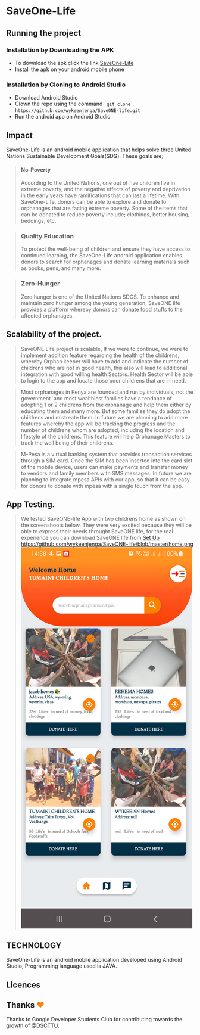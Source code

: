# SaveOne-Life

## Running the project
### Installation by Downloading the APK
- To download the apk click the link [SaveOne-Life]()
- Install the apk on your android mobile phone
### Installation by Cloning to Android Studio
- Download Android Studio
- Clown the repo using the command ``` git clone https://github.com/wykeenjenga/SaveONE-life.git```
- Run the android app on Android Studio


## Impact
SaveOne-Life is an android mobile application that helps solve three United Nations  Sustainable Development Goals(SDG). These goals are;
> #### No-Poverty
> According to the United Nations, one out of five children live in extreme poverty, and the negative effects of poverty and deprivation in the early years have ramifications that can last a lifetime. With SaveOne-Life, donors can be able to explore and donate to orphanages that are facing extreme poverty. Some of the items that can be donated to reduce poverty include; clothings, better housing, beddings, etc.

> ### Quality Education
> To protect the well-being of children and ensure they have access to continued learning, the SaveOne-Life android application enables donors to search for orphanages and donate learning materials such as books, pens, and many more.

> ### Zero-Hunger
> Zero hunger is one of the United Nations SDGS. To enhance and maintain zero hunger among the young generation, SaveONE life provides a platform whereby donors can donate food stuffs to the affected orphanages.

## Scalability of the project.
> SaveONE Life project is scalable,
> If we were to continue, we were to implement addition feature regarding the health of the childrens, whereby Orphan keeper will have to add and Indicate the number of childrens who are not in good health, this also will lead to additional integration with good willing health Sectors. Health Sector will be able to login to the app and locate those poor childrens that are in need.

> Most orphanages in Kenya are founded and run by individuals, not the government. and most wealthiest families have a tendance of adopting 1 or 2 childrens from the orphanage and help them either by educating them and many more. But some families they do adopt the childrens and mistreate them. In future we are planning to add more features whereby the app will be tracking the progress and the number of childrens whom are adopted, including the location and lifestyle of the childrens. This feature will help Orphanage Masters to track the well being of their childrens.

> M-Pesa is a virtual banking system that provides transaction services through a SIM card. Once the SIM has been inserted into the card slot of the mobile device, users can make payments and transfer money to vendors and family members with SMS messages. In future we are planning to integrate mpesa APIs with our app, so that it can be easy for donors to donate with mpesa with a single touch from the app.

## App Testing.
> We tested SaveONE-life App with two childrens home as shown on the screenshoots below. They were very excited because they will be able to express their needs throught SaveONE life, for the real experience you can download SaveONE life from [Set Up](#SaveOne-Life)
> https://github.com/wykeenjenga/SaveONE-life/blob/master/home.png
> ![Screenshot](home.png)

## TECHNOLOGY
SaveOne-Life is an android mobile application developed using Android Studio, Programming language used is JAVA.

>### 



## Licences

## Thanks <span style="color: #fb8100;">&hearts;</span>
Thanks to Google Developer Students Club for contributing towards the growth of [@DSCTTU](https://twitter.com/DscTtu?t=nLFp2oGleW6Tpu3XpzbugQ&s=09).
